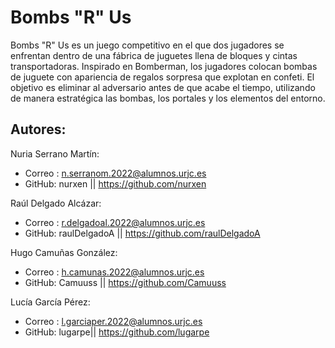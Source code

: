 # Bombs "R" Us
Bombs "R" Us es un juego competitivo en el que dos jugadores se enfrentan dentro de una fábrica de juguetes llena de bloques y cintas transportadoras. Inspirado en Bomberman, los jugadores colocan bombas de juguete con apariencia de regalos sorpresa que explotan en confeti. El objetivo es eliminar al adversario antes de que acabe el tiempo, utilizando de manera estratégica las bombas, los portales y los elementos del entorno.  

## Autores: 
Nuria Serrano Martín: 
- Correo : n.serranom.2022@alumnos.urjc.es
- GitHub: nurxen || https://github.com/nurxen

Raúl Delgado Alcázar: 
- Correo : r.delgadoal.2022@alumnos.urjc.es
- GitHub: raulDelgadoA || https://github.com/raulDelgadoA

Hugo Camuñas González: 
- Correo : h.camunas.2022@alumnos.urjc.es
- GitHub: Camuuss || https://github.com/Camuuss

Lucía García Pérez: 
- Correo : l.garciaper.2022@alumnos.urjc.es
- GitHub: lugarpe|| https://github.com/lugarpe
